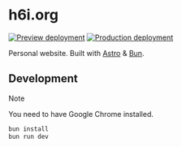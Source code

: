 # h6i.org

[![Preview deployment](https://github.com/haxibami/haxibami.net/actions/workflows/dev.yml/badge.svg)](https://github.com/haxibami/haxibami.net/actions/workflows/dev.yml)
[![Production deployment](https://github.com/haxibami/haxibami.net/actions/workflows/prod.yml/badge.svg)](https://github.com/haxibami/haxibami.net/actions/workflows/prod.yml)

Personal website. Built with [Astro](https://astro.build) & [Bun](https://bun.sh).

## Development

> [!NOTE]
> You need to have Google Chrome installed.

```sh
bun install
bun run dev
```
